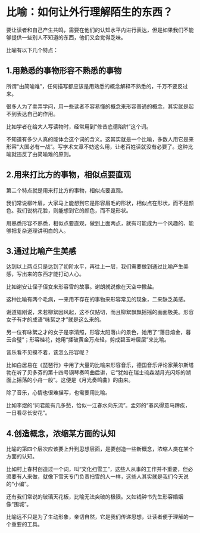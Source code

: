 # 比喻：如何让外行理解陌生的东西？

要让读者和自己产生共鸣，需要在他们的认知水平内进行表达，但是如果我们不能够提供一些别人不知道的东西，他们又会觉得乏味。

比喻有以下几个特点：

## 1.用熟悉的事物形容不熟悉的事物

所谓“由简喻难”，任何描写都应该是用熟悉的概念解释不熟悉的，千万不要反过来。

很多人为了卖弄学问，用一些读者不容易懂的概念来形容普通的概念，其实就是起不到表达自己的作用。

比如学者在给大人写读物时，经常用到“修昔底德陷阱”这个词。

不知道有多少人真的能体会这个词的含义。这其实就是一个比喻，多数人用它是来形容“大国必有一战”。写学术文章不妨这么用，让老百姓读就没有必要了。这种比喻就违反了由简喻难的原则。

## 2.用来打比方的事物，相似点要直观

第二个特点就是用来打比方的事物，相似点要直观。

我们常说柳叶眉，大家马上能想到它是形容眉毛的形状，相似点在形状，而不是颜色。我们说桃花脸，则能想到它的颜色，而不是形状。

用熟悉形容不熟悉，相似点要直观，做到上面两点，就有可能成为一个风趣的、能够把复杂道理讲明白的人。

## 3.通过比喻产生美感

达到以上两点只是达到了初阶水平，再往上一层，我们需要做到通过比喻产生美感，写出来的东西才能打动人心。

比如谢安让侄子侄女来形容雪的故事。谢朗就说像在天空中撒盐。

这种比喻有两个毛病，一来用不存在的事物来形容常见的现象，二来缺乏美感。

谢道韫刚说，未若柳絮因风起，这不仅贴切，而且柳絮飘飘摇摇的画面极美。形容女子有才的成语“咏絮之才”就是这么来的。

另一位有咏絮之才的女子是李清照，形容太阳落山的景色，她用了“落日熔金，暮云合璧”；形容桂花，她用“揉破黄金万点轻，剪成碧玉叶层层”来比喻。

音乐看不见摸不着，该怎么形容呢？

比如白居易在《琵琶行》中用了大量的比喻来形容音乐，德国音乐评论家莱尔斯塔勃在听了贝多芬的第十四号钢琴奏鸣曲后讲，它“犹如在瑞士琉森湖月光闪烁的湖面上摇荡的小舟一般”。这便是《月光奏鸣曲》的由来。

除了音乐，心情也很难描写，也需要用比喻。

比如李煜的“问君能有几多愁，恰似一江春水向东流”。孟郊的“春风得意马蹄疾，一日看尽长安花”。

## 4.创造概念，浓缩某方面的认知

比喻的第四个层次应该要上升到思想层面，是要创造一些新概念，浓缩人类在某个方面的认知。

比如村上春村创造过一个词，叫“文化扫雪工”，这些人从事的工作并不重要，但必须要有人来做，就像下雪天专门负责扫雪的人一样，这些人其实就是我们今天说的“小编”。

还有我们常说的玻璃天花板，比喻无法突破的极限。又如钱钟书先生形容婚姻像“围城”。

比喻远不只是为了生动形象，亲切自然，它是我们传递思想，让读者便于理解的一个重要的工具。
